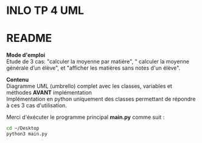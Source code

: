 # INLO TP 4 UML

README
======

**Mode d'emploi**
<br>
Etude de 3 cas:
"calculer la moyenne par matière", " calculer la moyenne générale d’un élève", et "afficher les matières sans
notes d'un élève". 



**Contenu**
<br>
Diagramme UML (umbrello) complet avec les classes, variables et méthodes <b>AVANT</b> implémentation
<br>
Implémentation en python uniquement des classes permettant de répondre à ces 3 cas d'utilisation. 

Merci d'éxécuter le programme principal <b>main.py</b> comme suit :

```bash
cd ~/Desktop
python3 main.py

```
